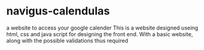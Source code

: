 # navigus-calendulas
a website to access your google calender
This is a website designed useing html, css and java script for designing the front end. 
With a basic website, along with the possible validations thus required
